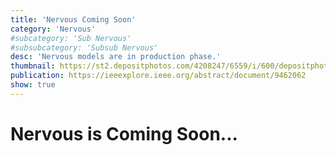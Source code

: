 ```yaml
---
title: 'Nervous Coming Soon'
category: 'Nervous'
#subcategory: 'Sub Nervous'
#subsubcategory: 'Subsub Nervous'
desc: 'Nervous models are in production phase.'
thumbnail: https://st2.depositphotos.com/4208247/6559/i/600/depositphotos_65591807-stock-photo-nervous-system.jpg
publication: https://ieeexplore.ieee.org/abstract/document/9462062
show: true
---
```


# Nervous is Coming Soon...
